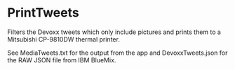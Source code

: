 # PrintTweets

Filters the Devoxx tweets which only include pictures and prints them to a Mitsubishi CP-9810DW thermal printer. 

See MediaTweets.txt for the output from the app and DevoxxTweets.json for the RAW JSON file from IBM BlueMix.